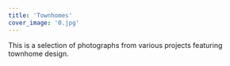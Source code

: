 ```yaml
---
title: 'Townhomes'
cover_image: '0.jpg'
---
```


This is a selection of photographs from various projects featuring townhome design.
